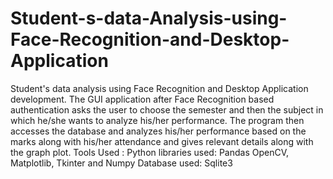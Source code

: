 # Student-s-data-Analysis-using-Face-Recognition-and-Desktop-Application
Student's data analysis using Face Recognition and Desktop Application development. The GUI application after Face Recognition based authentication asks the user to choose the semester and then the subject in which he/she wants to analyze his/her performance. The program then accesses the database and analyzes his/her performance based on the marks along with his/her attendance and gives relevant details along with the graph plot. 
Tools Used : 
Python libraries used: Pandas OpenCV, Matplotlib, Tkinter and Numpy 
Database used: Sqlite3 
